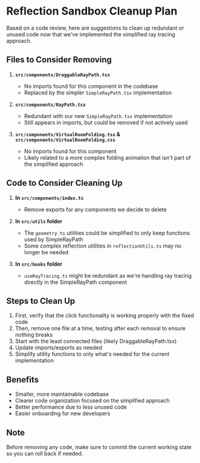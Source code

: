 # Reflection Sandbox Cleanup Plan

Based on a code review, here are suggestions to clean up redundant or unused code now that we've implemented the simplified ray tracing approach.

## Files to Consider Removing

1. **`src/components/DraggableRayPath.tsx`**
   - No imports found for this component in the codebase
   - Replaced by the simpler `SimpleRayPath.tsx` implementation

2. **`src/components/RayPath.tsx`**
   - Redundant with our new `SimpleRayPath.tsx` implementation
   - Still appears in imports, but could be removed if not actively used

3. **`src/components/VirtualRoomFolding.tsx` & `src/components/VirtualRoomFolding.css`**
   - No imports found for this component
   - Likely related to a more complex folding animation that isn't part of the simplified approach

## Code to Consider Cleaning Up

1. **In `src/components/index.ts`**
   - Remove exports for any components we decide to delete

2. **In `src/utils` folder**
   - The `geometry.ts` utilities could be simplified to only keep functions used by SimpleRayPath
   - Some complex reflection utilities in `reflectionUtils.ts` may no longer be needed

3. **In `src/hooks` folder**
   - `useRayTracing.ts` might be redundant as we're handling ray tracing directly in the SimpleRayPath component

## Steps to Clean Up

1. First, verify that the click functionality is working properly with the fixed code
2. Then, remove one file at a time, testing after each removal to ensure nothing breaks
3. Start with the least connected files (likely DraggableRayPath.tsx)
4. Update imports/exports as needed
5. Simplify utility functions to only what's needed for the current implementation

## Benefits

- Smaller, more maintainable codebase
- Clearer code organization focused on the simplified approach
- Better performance due to less unused code
- Easier onboarding for new developers

## Note

Before removing any code, make sure to commit the current working state so you can roll back if needed. 